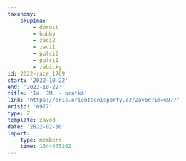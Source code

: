 ```yaml
---
taxonomy:
    skupina:
        - dorost
        - hobby
        - zaci2
        - zaci1
        - pulci2
        - pulci1
        - zabicky
id: 2022-race_1769
start: '2022-10-22'
end: '2022-10-22'
title: '14. JML - krátká'
link: 'https://oris.orientacnisporty.cz/Zavod?id=6977'
orisid: '6977'
type: Z
template: zavod
date: '2022-02-10'
import:
    type: members
    time: 1644475202
---
```


